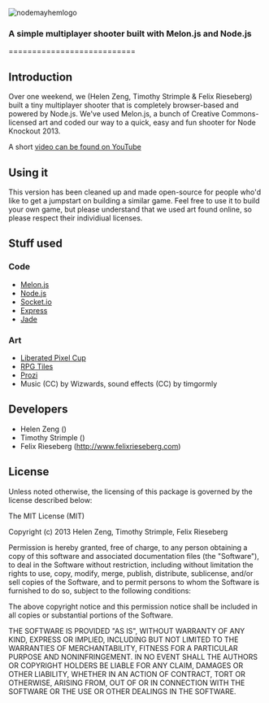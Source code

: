  ![nodemayhemlogo](http://i.imgur.com/AKHyegZ.png "Node Mayhem Logo")
 
 ### A simple multiplayer shooter built with Melon.js and Node.js
 =========================== 

 ## Introduction
 Over one weekend, we (Helen Zeng, Timothy Strimple & Felix Rieseberg) 
 built a tiny multiplayer shooter that is completely browser-based and 
 powered by Node.js. We've used Melon.js, a bunch of Creative 
 Commons-licensed art and coded our way to a quick, easy and fun shooter
 for Node Knockout 2013. 

 A short [video can be found on YouTube](http://www.youtube.com/watch?v=17dk7ebUXf0)
 
 ## Using it
 This version has been cleaned up and made open-source for people who'd
 like to get a jumpstart on building a similar game. Feel free to use it to build
 your own game, but please understand that we used art found online, so please
 respect their individiual licenses.

 ## Stuff used
 ### Code
  - [Melon.js](http://melonjs.org)
  - [Node.js](http://nodejs.org)
  - [Socket.io](http://socket.io/)
  - [Express](http://expressjs.com/)
  - [Jade](http://jade-lang.com)
 ### Art
  - [Liberated Pixel Cup](http://lpc.opengameart.org/)
  - [RPG Tiles](http://opengameart.org/content/rpg-tiles-cobble-stone-paths-town-objects)
  - [Prozi](http://opengameart.org/users/prozi)
  - Music (CC) by Wizwards, sound effects (CC) by timgormly

 ## Developers
 - Helen Zeng ()
 - Timothy Strimple ()
 - Felix Rieseberg (http://www.felixrieseberg.com)

 ## License
 Unless noted otherwise, the licensing of this package is governed by the license described below:

 The MIT License (MIT)

 Copyright (c) 2013 Helen Zeng, Timothy Strimple, Felix Rieseberg

 Permission is hereby granted, free of charge, to any person obtaining a copy
 of this software and associated documentation files (the "Software"), to deal
 in the Software without restriction, including without limitation the rights
 to use, copy, modify, merge, publish, distribute, sublicense, and/or sell
 copies of the Software, and to permit persons to whom the Software is
 furnished to do so, subject to the following conditions:

 The above copyright notice and this permission notice shall be included in
 all copies or substantial portions of the Software.

 THE SOFTWARE IS PROVIDED "AS IS", WITHOUT WARRANTY OF ANY KIND, EXPRESS OR
 IMPLIED, INCLUDING BUT NOT LIMITED TO THE WARRANTIES OF MERCHANTABILITY,
 FITNESS FOR A PARTICULAR PURPOSE AND NONINFRINGEMENT. IN NO EVENT SHALL THE
 AUTHORS OR COPYRIGHT HOLDERS BE LIABLE FOR ANY CLAIM, DAMAGES OR OTHER
 LIABILITY, WHETHER IN AN ACTION OF CONTRACT, TORT OR OTHERWISE, ARISING FROM,
 OUT OF OR IN CONNECTION WITH THE SOFTWARE OR THE USE OR OTHER DEALINGS IN
 THE SOFTWARE.
